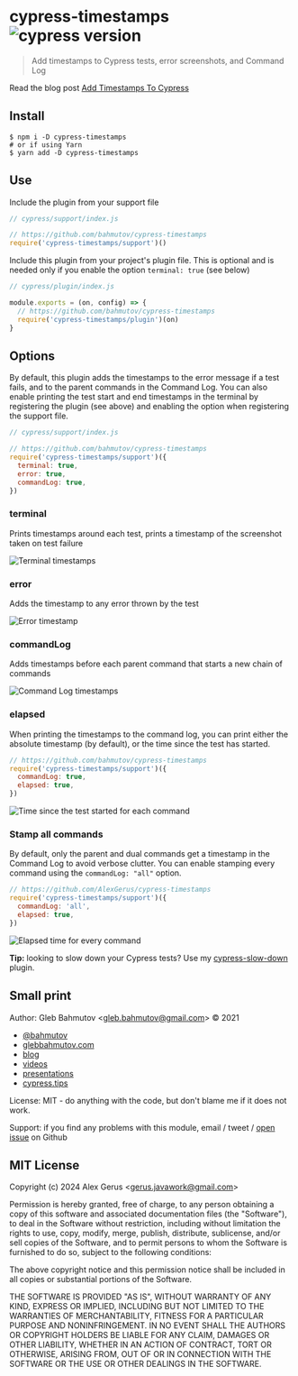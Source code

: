 # cypress-timestamps ![cypress version](https://img.shields.io/badge/cypress-9.7.0-brightgreen)

> Add timestamps to Cypress tests, error screenshots, and Command Log

Read the blog post [Add Timestamps To Cypress](https://glebbahmutov.com/blog/cypress-timestamps/)

## Install

```shell
$ npm i -D cypress-timestamps
# or if using Yarn
$ yarn add -D cypress-timestamps
```

## Use

Include the plugin from your support file

```js
// cypress/support/index.js

// https://github.com/bahmutov/cypress-timestamps
require('cypress-timestamps/support')()
```

Include this plugin from your project's plugin file. This is optional and is needed only if you enable the option `terminal: true` (see below)

```js
// cypress/plugin/index.js

module.exports = (on, config) => {
  // https://github.com/bahmutov/cypress-timestamps
  require('cypress-timestamps/plugin')(on)
}
```

## Options

By default, this plugin adds the timestamps to the error message if a test fails, and to the parent commands in the Command Log. You can also enable printing the test start and end timestamps in the terminal by registering the plugin (see above) and enabling the option when registering the support file.

```js
// cypress/support/index.js

// https://github.com/bahmutov/cypress-timestamps
require('cypress-timestamps/support')({
  terminal: true,
  error: true,
  commandLog: true,
})
```

### terminal

Prints timestamps around each test, prints a timestamp of the screenshot taken on test failure

![Terminal timestamps](./images/screenshot-timestamp.png)

### error

Adds the timestamp to any error thrown by the test

![Error timestamp](./images/timestamp-error.png)

### commandLog

Adds timestamps before each parent command that starts a new chain of commands

![Command Log timestamps](./images/parent-timestamps.png)

### elapsed

When printing the timestamps to the command log, you can print either the absolute timestamp (by default), or the time since the test has started.

```js
// https://github.com/bahmutov/cypress-timestamps
require('cypress-timestamps/support')({
  commandLog: true,
  elapsed: true,
})
```

![Time since the test started for each command](./images/elapsed.png)

### Stamp all commands

By default, only the parent and dual commands get a timestamp in the Command Log to avoid verbose clutter. You can enable stamping every command using the `commandLog: "all"` option.

```js
// https://github.com/AlexGerus/cypress-timestamps
require('cypress-timestamps/support')({
  commandLog: 'all',
  elapsed: true,
})
```

![Elapsed time for every command](./images/all.png)

**Tip:** looking to slow down your Cypress tests? Use my [cypress-slow-down](https://github.com/bahmutov/cypress-slow-down) plugin.

## Small print

Author: Gleb Bahmutov &lt;gleb.bahmutov@gmail.com&gt; &copy; 2021

- [@bahmutov](https://twitter.com/bahmutov)
- [glebbahmutov.com](https://glebbahmutov.com)
- [blog](https://glebbahmutov.com/blog)
- [videos](https://www.youtube.com/glebbahmutov)
- [presentations](https://slides.com/bahmutov)
- [cypress.tips](https://cypress.tips)

License: MIT - do anything with the code, but don't blame me if it does not work.

Support: if you find any problems with this module, email / tweet /
[open issue](https://github.com/AlexGerus/cypress-timestamps/issues) on Github

## MIT License

Copyright (c) 2024 Alex Gerus &lt;gerus.javawork@gmail.com&gt;

Permission is hereby granted, free of charge, to any person
obtaining a copy of this software and associated documentation
files (the "Software"), to deal in the Software without
restriction, including without limitation the rights to use,
copy, modify, merge, publish, distribute, sublicense, and/or sell
copies of the Software, and to permit persons to whom the
Software is furnished to do so, subject to the following
conditions:

The above copyright notice and this permission notice shall be
included in all copies or substantial portions of the Software.

THE SOFTWARE IS PROVIDED "AS IS", WITHOUT WARRANTY OF ANY KIND,
EXPRESS OR IMPLIED, INCLUDING BUT NOT LIMITED TO THE WARRANTIES
OF MERCHANTABILITY, FITNESS FOR A PARTICULAR PURPOSE AND
NONINFRINGEMENT. IN NO EVENT SHALL THE AUTHORS OR COPYRIGHT
HOLDERS BE LIABLE FOR ANY CLAIM, DAMAGES OR OTHER LIABILITY,
WHETHER IN AN ACTION OF CONTRACT, TORT OR OTHERWISE, ARISING
FROM, OUT OF OR IN CONNECTION WITH THE SOFTWARE OR THE USE OR
OTHER DEALINGS IN THE SOFTWARE.

```

```
